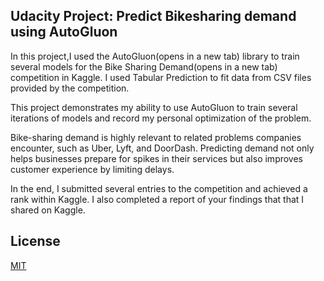 
## Udacity Project: Predict Bikesharing demand using AutoGluon

In this project,I used the AutoGluon(opens in a new tab) library to train several models for the Bike Sharing Demand(opens in a new tab) competition in Kaggle. I used Tabular Prediction  to fit data from CSV files provided by the competition. 

This project demonstrates my ability to use AutoGluon to train several iterations of models and record my personal optimization of the problem.

Bike-sharing demand is highly relevant to related problems companies encounter, such as Uber, Lyft, and DoorDash. Predicting demand not only helps businesses prepare for spikes in their services but also improves customer experience by limiting delays.

In the end, I submitted several entries to the competition and achieved a rank within Kaggle. I also completed a report of your findings that that I shared on Kaggle.

## License

[MIT](https://choosealicense.com/licenses/mit/)
